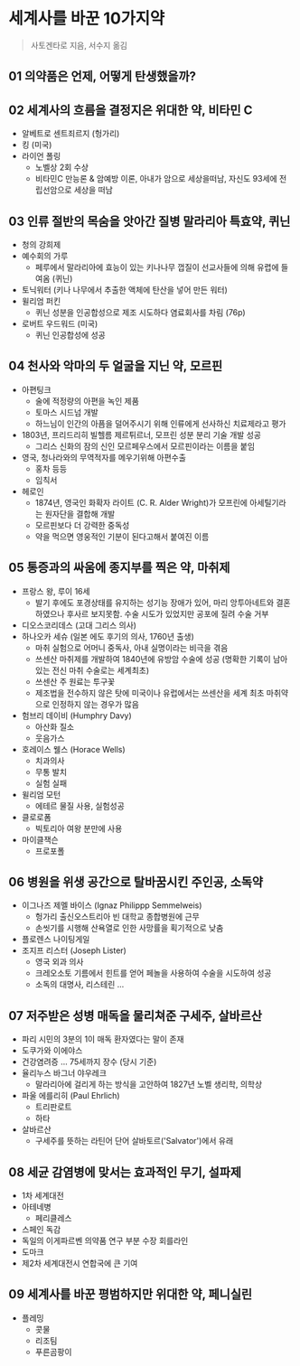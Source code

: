 # 세계사를 바꾼 10가지약
> 사토겐타로 지음, 서수지 옮김

## 01 의약품은 언제, 어떻게 탄생했을까?

## 02 세계사의 흐름을 결정지은 위대한 약, 비타민 C
- 알베트로 센트죄르지 (헝가리)
- 킹 (미국)
- 라이언 폴링 
  - 노벨상 2회 수상
  - 비타민C 만능론 & 암예방 이론, 아내가 암으로 세상을떠남, 자신도 93세에 전립선암으로 세상을 떠남

## 03 인류 절반의 목숨을 앗아간 질병 말라리아 특효약, 퀴닌
- 청의 강희제
- 예수회의 가루 
  - 페루에서 말라리아에 효능이 있는 키나나무 껍질이 선교사들에 의해 유렵에 들여옴 (퀴닌)
- 토닉워터 (키나 나무에서 추출한 액체에 탄산을 넣어 만든 워터)
- 윌리엄 퍼킨
  - 퀴닌 성분을 인공합성으로 제조 시도하다 염료회사를 차림 (76p)
- 로버트 우드워드 (미국)
  - 퀴닌 인공합성에 성공
 

## 04 천사와 악마의 두 얼굴을 지닌 약, 모르핀
- 아편팅크
  - 술에 적정량의 아편을 녹인 제품
  - 토마스 시드넘 개발
  - 하느님이 인간의 아픔을 덜어주시기 위해 인류에게 선사하신 치료제라고 평가
- 1803년, 프리드리히 빌헬름 제르튀르너, 모프린 성분 분리 기술 개발 성공
  - 그리스 신화의 잠의 신인 모르페우스에서 모르핀이라는 이름을 붙임
- 영국, 청나라와의 무역적자를 메우기위해 아편수출
  - 홍차 등등
  - 임칙서
- 헤로인
  - 1874년, 영국인 화확자 라이트 (C. R. Alder Wright)가 모프린에 아세틸기라는 원자단을 결합해 개발
  - 모르핀보다 더 강력한 중독성 
  - 약을 먹으면 영웅적인 기분이 된다고해서 붙여진 이름

## 05 통증과의 싸움에 종지부를 찍은 약, 마취제
- 프랑스 왕, 루이 16세
  - 발기 후에도 포경상태를 유지하는 성기능 장애가 있어, 마리 앙투아네트와 결혼하였으나 후사르 보지못함. 수술 시도가 있었지만 공포에 질려 수술 거부
- 디오스코리데스 (고대 그리스 의사)
- 하나오카 세슈 (일본 에도 후기의 의사, 1760년 출생)
  - 마취 실험으로 어머니 중독사, 아내 실명이라는 비극을 겪음
  - 쓰센산 마취제를 개발하여 1840년에 유방암 수술에 성공 (명확한 기록이 남아있는 전신 마취 수술로는 세계최초)
  - 쓰센산 주 원료는 투구꽃
  - 제조법을 전수하지 않은 탓에 미국이나 유럽에서는 쓰센산을 세계 최초 마취약으로 인정하지 않는 경우가 많음
- 험브리 데이비 (Humphry Davy)
  - 아산화 질소
  - 웃음가스
- 호레이스 웰스 (Horace Wells)
  - 치과의사
  - 무통 발치
  - 실험 실패
- 윌리엄 모턴
   - 에테르 물질 사용, 실험성공
- 클로로폼
  - 빅토리아 여왕 분만에 사용
- 마이클잭슨
  - 프로포폴

## 06 병원을 위생 공간으로 탈바꿈시킨 주인공, 소독약
- 이그나즈 제멜 바이스 (Ignaz Philippp Semmelweis)
  - 헝가리 출신오스트리아 빈 대학교 종합병원에 근무 
  - 손씻기를 시행해 산욕열로 인한 사망률을 획기적으로 낮춤
- 플로렌스 나이팅게일       
- 조지프 리스터 (Joseph Lister)
  - 영국 외과 의사
  - 크레오소토 기름에서 힌트를 얻어 페놀을 사용하여 수술을 시도하여 성공
  - 소독의 대명사, 리스테린 ...

## 07 저주받은 성병 매독을 물리쳐준 구세주, 살바르산
- 파리 시민의 3분의 1이 매독 환자였다는 말이 존재
- 도쿠가와 이에야스
- 건강염려증 ... 75세까지 장수 (당시 기준)
- 율리누스 바그너 야우레크
  - 말라리아에 걸리게 하는 방식을 고안하여 1827년 노벨 생리학, 의학상
- 파울 에를리히 (Paul Ehrlich)
  - 트리판로트
  - 하타
- 살바르산
  - 구세주를 뜻하는 라틴어 단어 살바토르('Salvator')에서 유래

## 08 세균 감염병에 맞서는 효과적인 무기, 설파제
- 1차 세계대전
- 아테네병
  - 페리클레스
- 스페인 독감
- 독일의 이게파르벤 의약품 연구 부분 수장 회를라인
- 도마크
- 제2차 세계대전시 연합국에 큰 기여

## 09 세계사를 바꾼 평범하지만 위대한 약, 페니실린
- 플레밍
  - 콧물
  - 리조팀
  - 푸른곰팡이